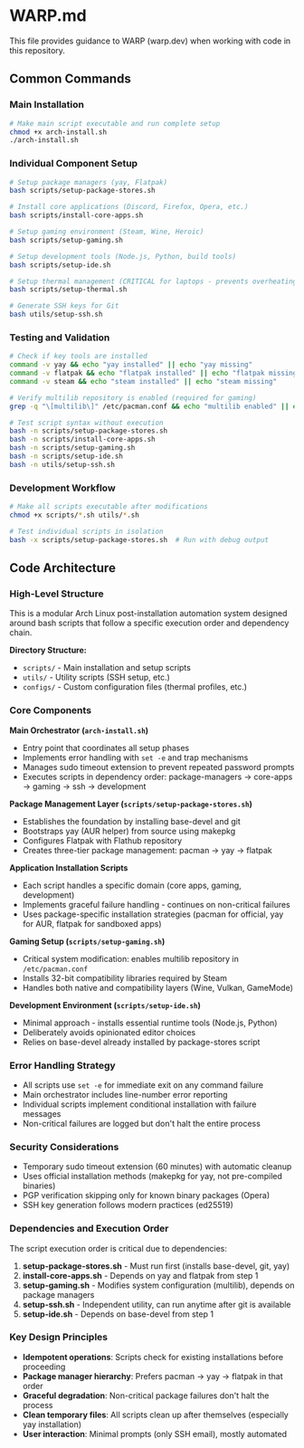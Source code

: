 # WARP.md

This file provides guidance to WARP (warp.dev) when working with code in this repository.

## Common Commands

### Main Installation
```bash
# Make main script executable and run complete setup
chmod +x arch-install.sh
./arch-install.sh
```

### Individual Component Setup
```bash
# Setup package managers (yay, Flatpak)
bash scripts/setup-package-stores.sh

# Install core applications (Discord, Firefox, Opera, etc.)
bash scripts/install-core-apps.sh

# Setup gaming environment (Steam, Wine, Heroic)
bash scripts/setup-gaming.sh

# Setup development tools (Node.js, Python, build tools)
bash scripts/setup-ide.sh

# Setup thermal management (CRITICAL for laptops - prevents overheating crashes)
bash scripts/setup-thermal.sh

# Generate SSH keys for Git
bash utils/setup-ssh.sh
```

### Testing and Validation
```bash
# Check if key tools are installed
command -v yay && echo "yay installed" || echo "yay missing"
command -v flatpak && echo "flatpak installed" || echo "flatpak missing"
command -v steam && echo "steam installed" || echo "steam missing"

# Verify multilib repository is enabled (required for gaming)
grep -q "\[multilib\]" /etc/pacman.conf && echo "multilib enabled" || echo "multilib disabled"

# Test script syntax without execution
bash -n scripts/setup-package-stores.sh
bash -n scripts/install-core-apps.sh
bash -n scripts/setup-gaming.sh
bash -n scripts/setup-ide.sh
bash -n utils/setup-ssh.sh
```

### Development Workflow
```bash
# Make all scripts executable after modifications
chmod +x scripts/*.sh utils/*.sh

# Test individual scripts in isolation
bash -x scripts/setup-package-stores.sh  # Run with debug output
```

## Code Architecture

### High-Level Structure
This is a modular Arch Linux post-installation automation system designed around bash scripts that follow a specific execution order and dependency chain.

**Directory Structure:**
- `scripts/` - Main installation and setup scripts
- `utils/` - Utility scripts (SSH setup, etc.)
- `configs/` - Custom configuration files (thermal profiles, etc.)

### Core Components

**Main Orchestrator (`arch-install.sh`)**
- Entry point that coordinates all setup phases
- Implements error handling with `set -e` and trap mechanisms
- Manages sudo timeout extension to prevent repeated password prompts
- Executes scripts in dependency order: package-managers → core-apps → gaming → ssh → development

**Package Management Layer (`scripts/setup-package-stores.sh`)**
- Establishes the foundation by installing base-devel and git
- Bootstraps yay (AUR helper) from source using makepkg
- Configures Flatpak with Flathub repository
- Creates three-tier package management: pacman → yay → flatpak

**Application Installation Scripts**
- Each script handles a specific domain (core apps, gaming, development)
- Implements graceful failure handling - continues on non-critical failures
- Uses package-specific installation strategies (pacman for official, yay for AUR, flatpak for sandboxed apps)

**Gaming Setup (`scripts/setup-gaming.sh`)**
- Critical system modification: enables multilib repository in `/etc/pacman.conf`
- Installs 32-bit compatibility libraries required by Steam
- Handles both native and compatibility layers (Wine, Vulkan, GameMode)

**Development Environment (`scripts/setup-ide.sh`)**
- Minimal approach - installs essential runtime tools (Node.js, Python)
- Deliberately avoids opinionated editor choices
- Relies on base-devel already installed by package-stores script

### Error Handling Strategy
- All scripts use `set -e` for immediate exit on any command failure
- Main orchestrator includes line-number error reporting
- Individual scripts implement conditional installation with failure messages
- Non-critical failures are logged but don't halt the entire process

### Security Considerations
- Temporary sudo timeout extension (60 minutes) with automatic cleanup
- Uses official installation methods (makepkg for yay, not pre-compiled binaries)
- PGP verification skipping only for known binary packages (Opera)
- SSH key generation follows modern practices (ed25519)

### Dependencies and Execution Order
The script execution order is critical due to dependencies:
1. **setup-package-stores.sh** - Must run first (installs base-devel, git, yay)
2. **install-core-apps.sh** - Depends on yay and flatpak from step 1
3. **setup-gaming.sh** - Modifies system configuration (multilib), depends on package managers
4. **setup-ssh.sh** - Independent utility, can run anytime after git is available
5. **setup-ide.sh** - Depends on base-devel from step 1

### Key Design Principles
- **Idempotent operations**: Scripts check for existing installations before proceeding
- **Package manager hierarchy**: Prefers pacman → yay → flatpak in that order
- **Graceful degradation**: Non-critical package failures don't halt the process
- **Clean temporary files**: All scripts clean up after themselves (especially yay installation)
- **User interaction**: Minimal prompts (only SSH email), mostly automated
